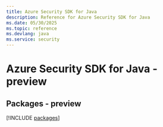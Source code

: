 ```yaml
---
title: Azure Security SDK for Java
description: Reference for Azure Security SDK for Java
ms.date: 05/30/2025
ms.topic: reference
ms.devlang: java
ms.service: security
---
```

# Azure Security SDK for Java - preview
## Packages - preview
[!INCLUDE [packages](security-index.md)]